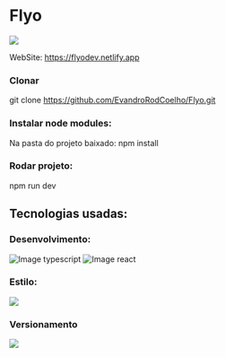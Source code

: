 # Flyo

<img src="https://img.shields.io/website-up-down-green-red/http/monip.org.svg" />

WebSite: https://flyodev.netlify.app

### Clonar 
git clone https://github.com/EvandroRodCoelho/Flyo.git

###  Instalar node modules:
 Na pasta do projeto baixado:
 npm install

### Rodar projeto:
npm run dev

## Tecnologias usadas:
<div class="flex">
    <h3>Desenvolvimento: </h3>
    <img src="https://img.shields.io/badge/TypeScript-007ACC?style=for-the-badge&logo=typescript&logoColor=white" alt="Image typescript" />
    <img src="https://img.shields.io/badge/React-20232A?style=for-the-badge&logo=react&logoColor=61DAFB" alt="Image react" />
    <h3>Estilo: </h3>
      <img src="https://camo.githubusercontent.com/41326de293d3848e2ab0f29bf1680427128757fe6b586ceddf1097cb4eeb5ff7/68747470733a2f2f696d672e736869656c64732e696f2f62616467652f7374796c65642d2d636f6d706f6e656e74732d4442373039333f7374796c653d666f722d7468652d6261646765266c6f676f3d7374796c65642d636f6d706f6e656e7473266c6f676f436f6c6f723d7768697465" />
     <h3> Versionamento</h3>
  <img src="https://img.shields.io/badge/git-%23F05033.svg?style=for-the-badge&logo=git&logoColor=white" />
</div>
